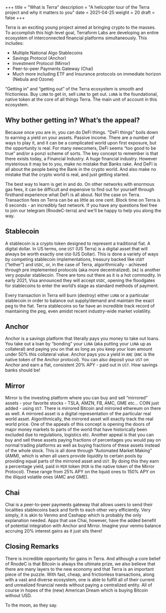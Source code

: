
+++ 
title = "What is Terra" 
description = "A helicopter tour of the Terra project and why it matters to you" 
date = 2021-04-25
weight = 20 
draft = false 
+++


Terra is an exciting young project aimed at bringing crypto to the masses.  To accomplish this high level goal, Terraform Labs are developing an entire ecosystem of interconnected financial platforms simultaneously.  This includes:

* Multiple National Algo Stablecoins
* Savings Protocol (Anchor)
* Investment Protocol (Mirror)
* Peer-to-peer Payments Gateway (Chai)
* Much more including ETF and Insurance protocols on immediate horizon (Nebula and Ozone)

“Getting in” and “getting out” of the Terra ecosystem is smooth and frictionless.  Buy `LUNA` to get in, sell `LUNA` to get out.  `LUNA` is the foundational, native token at the core of all things Terra.  The main unit of account in this ecosystem.  

## Why bother getting in?  What’s the appeal? 

Because once you are in, you can do DeFi things.  "DeFi things" boils down to earning a yield on your assets.  Passive income.  There are a number of ways to play it, and it can be a complicated world upon first exposure, but the opportunity is real.  For many newcomers, DeFi seems “too good to be true” and/or a ponzi scheme of sorts.  The key concept to remember is that there exists today, a Financial Industry.  A huge financial industry.  However mysterious it may be to you, make no mistake that Banks rake.  And DeFi is all about the people being the Bank in the crypto world.  And also make no mistake that the crypto world is real, and just getting started.  

The best way to learn is get in and do.  On other networks with enormous gas fees, it can be difficult and expensive to find out for yourself through firsthand experience what DeFi is all about.  Not the case on Terra.  Transaction fees on Terra can be as little as one cent.  Block time on Terra is 6 seconds - an incredibly fast network.  If you have any questions feel free to join our telegram (RnodeC-terra) and we'll be happy to help you along the way.  

## Stablecoin

A stablecoin is a crypto token designed to represent a traditional fiat.  A digital dollar.  In US terms, one `UST` (US Terra) is a digital asset that will always be worth exactly one `USD` (US Dollar).  This is done a variety of ways by competing stablecoin implementations, treasury backed like `USDT` (“tether”) and `USDC`, or, in the case of Terra, algorithmically - achieved through pre implemented protocols (aka more decentralized).  `DAI` is another very popular stablecoin.  There are tons out there as it is a hot commodity.  In early 2021, Visa announced they will accept `USDC`, opening the floodgates for stablecoins to enter the world’s stage as standard methods of payment. 

Every transaction in Terra will burn (destroy) either `LUNA` or a particular stablecoin in order to balance out supply/demand and maintain the exact peg to the fiat.  Terra stablecoins so far have an incredible track record of maintaining the peg, even amidst recent industry-wide market volatility.

## Anchor

Anchor is a savings platform that literally pays you money to take out loans.  You take out a loan by “bonding” your `LUNA` (aka putting your `LUNA` up as collateral) and paying you on that as long as you keep your loan amount under 50% this collateral value.  Anchor pays you a yield in `ANC` (`ANC` is the native token of the Anchor protocol).  You can also deposit your `UST` on Anchor and earn a flat, consistent 20% APY - paid out in `UST`.  How savings banks should be!

## Mirror 

Mirror is the investing platform where you can buy and sell “mirrored” assets - your favorite stocks - TSLA, AMZN, FB, AMC, GME etc... COIN just added - using `UST`.  There is mirrored Bitcoin and mirrored ethereum on there as well.  A mirrored asset is a digital representation of the particular real world asset.  Algorithmically, the mirrored asset will exactly track the real world price.  One of the appeals of this concept is opening the doors of major money markets to parts of the world that have historically been excluded due to regulations, logistics etc.  Another appeal is that you can buy and sell these assets paying fractions of percentages you would pay on normal trading platforms as well as buying fractions of these assets instead of the whole stock.  This is all done through “Automated Market Making” (AMM), which is when all users provide liquidity to certain pools by providing equal parts of the mirrored asset and `UST`.  By doing this they earn a percentage yield, paid in `MIR` token (`MIR` is the native token of the Mirror Protocol).  These range from 25% APY on the liquid ones to 150% APY on the illiquid volatile ones (AMC and GME).

## Chai

Chai is a peer-to-peer payments gateway that allows users to send their localities stablecoins back and forth to each other very efficiently.  Very simply, it is akin to Venmo and Cashapp which is probably the only explanation needed.  Apps that use Chai, however, have the added benefit of potential integration with Anchor and Mirror.  Imagine your venmo balance accruing 20% interest gains as it just sits there!

## Closing Remarks

There is incredible opportunity for gains in Terra.  And although a core belief of RnodeC is that Bitcoin is always the ultimate prize, we also believe that there are many layers to the new economy and that Terra is an important piece of the puzzle.  With fast, cheap, and frictionless transactions, along with a vast and diverse ecosystem, one is able to fulfill all of their current and unrealized financial needs without paying a centralized entity.  All of course in hopes of the (new) American Dream which is buying Bitcoin without USD. 

To the moon, as they say.

